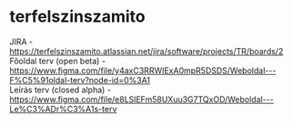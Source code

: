 # terfelszinszamito
JIRA - https://terfelszinszamito.atlassian.net/jira/software/projects/TR/boards/2  
Főoldal terv (open beta) - https://www.figma.com/file/y4axC3RRWIExA0mpR5DSDS/Weboldal---F%C5%91oldal-terv?node-id=0%3A1  
Leírás terv (closed alpha) - https://www.figma.com/file/e8LSlEFm58UXuu3G7TQxOD/Weboldal---Le%C3%ADr%C3%A1s-terv
